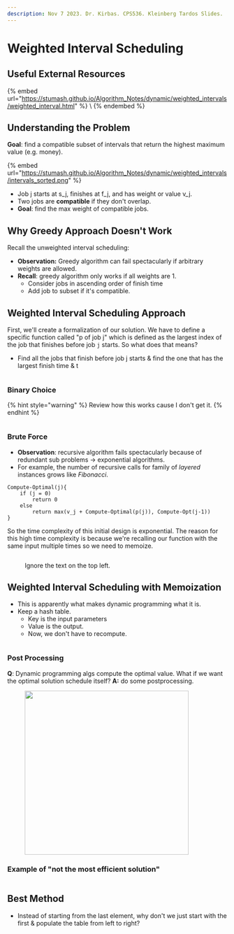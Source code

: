 ```yaml
---
description: Nov 7 2023. Dr. Kirbas. CPS536. Kleinberg Tardos Slides.
---
```


# Weighted Interval Scheduling

## Useful External Resources

{% embed url="https://stumash.github.io/Algorithm_Notes/dynamic/weighted_intervals/weighted_interval.html" %}
\\
{% endembed %}

## Understanding the Problem

**Goal**: find a compatible subset of intervals that return the highest maximum value (e.g. money).

{% embed url="https://stumash.github.io/Algorithm_Notes/dynamic/weighted_intervals/intervals_sorted.png" %}

* Job j starts at s\_j, finishes at f\_j, and has weight or value v\_j.
* Two jobs are **compatible** if they don't overlap.
* **Goal**: find the max weight of compatible jobs.

## Why Greedy Approach Doesn't Work

Recall the unweighted interval scheduling:

* **Observation:** Greedy algorithm can fail spectacularly if arbitrary weights are allowed.
* **Recall**: greedy algorithm only works if all weights are 1.
  * Consider jobs in ascending order of finish time
  * Add job to subset if it's compatible.

## Weighted Interval Scheduling Approach

First, we'll create a formalization of our solution. We have to define a specific function called "p of job j" which is defined as the largest index of the job that finishes before job `j` starts. So what does that means?

* Find all the jobs that finish before job j starts & find the one that has the largest finish time & t

<figure><img src="../../../.gitbook/assets/image (676).png" alt=""><figcaption></figcaption></figure>

### Binary Choice

{% hint style="warning" %}
Review how this works cause I don't get it.
{% endhint %}

<figure><img src="../../../.gitbook/assets/image (680).png" alt=""><figcaption></figcaption></figure>

### Brute Force

* **Observation**: recursive algorithm fails spectacularly because of redundant sub problems -> exponential algorithms.
* For example, the number of recursive calls for family of _layered_ instances grows like _Fibonacci_.

```
Compute-Optimal(j){
    if (j = 0)
        return 0
    else
        return max(v_j + Compute-Optimal(p(j)), Compute-Opt(j-1))
}
```

So the time complexity of this initial design is exponential. The reason for this high time complexity is because we're recalling our function with the same input multiple times so we need to memoize.

<figure><img src="../../../.gitbook/assets/image (678).png" alt=""><figcaption><p>Ignore the text on the top left.</p></figcaption></figure>

## Weighted Interval Scheduling with Memoization

* This is apparently what makes dynamic programming what it is.
* Keep a hash table.
  * Key is the input parameters
  * Value is the output.
  * Now, we don't have to recompute.

<figure><img src="../../../.gitbook/assets/image (679).png" alt=""><figcaption></figcaption></figure>

### Post Processing

**Q**: Dynamic programming algs compute the optimal value. What if we want the optimal solution schedule itself? **A:** do some postprocessing.

<figure><img src="../../../.gitbook/assets/image (682).png" alt="" width="375"><figcaption></figcaption></figure>

### Example of "not the most efficient solution"

<figure><img src="../../../.gitbook/assets/image (684).png" alt=""><figcaption></figcaption></figure>

## Best Method

* Instead of starting from the last element, why don't we just start with the first & populate the table from left to right?

<figure><img src="../../../.gitbook/assets/image (686).png" alt=""><figcaption></figcaption></figure>



<figure><img src="../../../.gitbook/assets/image (687).png" alt=""><figcaption></figcaption></figure>
